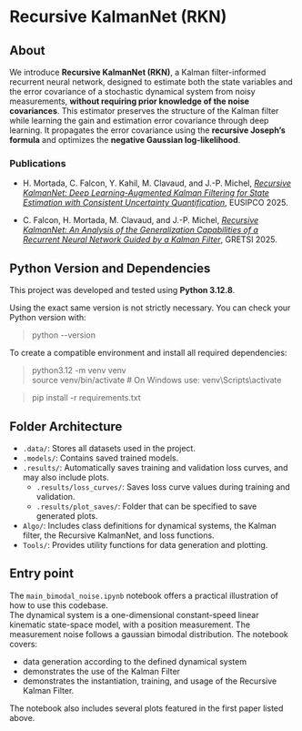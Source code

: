 # Recursive KalmanNet (RKN)

## About

We introduce **Recursive KalmanNet (RKN)**, a Kalman filter-informed recurrent neural network, designed to estimate both the state variables and the error covariance of a stochastic dynamical system from noisy measurements, **without requiring prior knowledge of the noise covariances**. This estimator preserves the structure of the Kalman filter while learning the gain and estimation error covariance through deep learning. It propagates the error covariance using the **recursive Joseph’s formula** and optimizes the **negative Gaussian log-likelihood**.

### Publications

- H. Mortada, C. Falcon, Y. Kahil, M. Clavaud, and J.-P. Michel,
  <a href="" title="To be available soon">*Recursive KalmanNet: Deep Learning-Augmented Kalman Filtering for State Estimation with Consistent Uncertainty Quantification*</a>, EUSIPCO 2025.

- C. Falcon, H. Mortada, M. Clavaud, and J.-P. Michel,
  <a href="" title="To be available soon">*Recursive KalmanNet: An Analysis of the Generalization Capabilities of a Recurrent Neural Network Guided by a Kalman Filter*</a>, GRETSI 2025.

## Python Version and Dependencies

This project was developed and tested using **Python 3.12.8**.  

Using the exact same version is not strictly necessary. You can check your Python version with:


> python --version

To create a compatible environment and install all required dependencies:

> python3.12 -m venv venv  
> source venv/bin/activate  # On Windows use: venv\Scripts\activate

> pip install -r requirements.txt

## Folder Architecture

- `.data/`: Stores all datasets used in the project.
- `.models/`: Contains saved trained models.
- `.results/`: Automatically saves training and validation loss curves, and may also include plots.
    - `.results/loss_curves/`: Saves loss curve values during training and validation.
    - `.results/plot_saves/`: Folder that can be specified to save generated plots.
- `Algo/`: Includes class definitions for dynamical systems, the Kalman filter, the Recursive KalmanNet, and loss functions.
- `Tools/`: Provides utility functions for data generation and plotting.

## Entry point

The `main_bimodal_noise.ipynb` notebook offers a practical illustration of how to use this codebase.  
The dynamical system is a one-dimensional constant-speed linear kinematic state-space model, with a position measurement. The measurement noise follows a gaussian bimodal distribution. The notebook covers:
- data generation according to the defined dynamical system
- demonstrates the use of the Kalman Filter
- demonstrates the instantiation, training, and usage of the Recursive Kalman Filter.

The notebook also includes several plots featured in the first paper listed above.







